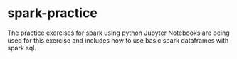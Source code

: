 # spark-practice
The practice exercises for spark using python 
Jupyter Notebooks are being used for this exercise and includes how to use basic spark dataframes with spark sql.
